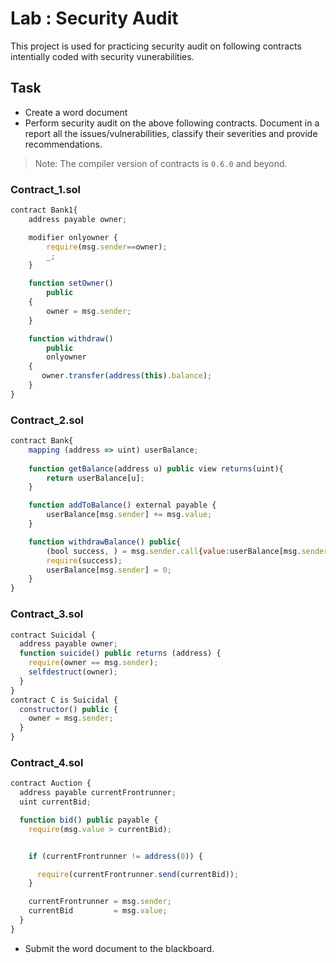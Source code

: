 # Lab : Security Audit
This project is used for practicing security audit on following contracts intentially coded with security vunerabilities.

## Task
- Create a word document
- Perform security audit on the above following contracts. Document in a report all the issues/vulnerabilities, classify their severities and provide recommendations.

>Note: The compiler version of contracts is `0.6.0` and beyond.

### Contract_1.sol

```js
contract Bank1{
    address payable owner;

    modifier onlyowner {
        require(msg.sender==owner);
        _;
    }

    function setOwner()
        public 
    {
        owner = msg.sender;
    }

    function withdraw() 
        public 
        onlyowner
    {
       owner.transfer(address(this).balance);
    }
}
```

### Contract_2.sol

```js
contract Bank{
    mapping (address => uint) userBalance;
   
    function getBalance(address u) public view returns(uint){
        return userBalance[u];
    }

    function addToBalance() external payable {
        userBalance[msg.sender] += msg.value;
    }   

    function withdrawBalance() public{
        (bool success, ) = msg.sender.call{value:userBalance[msg.sender]}("");
        require(success);
        userBalance[msg.sender] = 0;
    }   
}
```

### Contract_3.sol

```js
contract Suicidal {
  address payable owner;
  function suicide() public returns (address) {
    require(owner == msg.sender);
    selfdestruct(owner);
  }
}
contract C is Suicidal {
  constructor() public {
    owner = msg.sender;
  }
}
```

### Contract_4.sol

```js
contract Auction {
  address payable currentFrontrunner;
  uint currentBid;

  function bid() public payable {
    require(msg.value > currentBid);


    if (currentFrontrunner != address(0)) {

      require(currentFrontrunner.send(currentBid));
    }

    currentFrontrunner = msg.sender;
    currentBid         = msg.value;
  }
}
```
 
- Submit the word document to the blackboard.